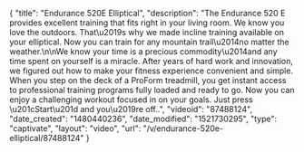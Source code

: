 {
    "title": "Endurance 520E Elliptical",
    "description": "The Endurance 520 E provides excellent training that fits right in your living room. We know you love the outdoors. That\u2019s why we made incline training available on your elliptical. Now you can train for any mountain trail\u2014no matter the weather.\n\nWe know your time is a precious commodity\u2014and any time spent on yourself is a miracle. After years of hard work and innovation, we figured out how to make your fitness experience convenient and simple. When you step on the deck of a ProForm treadmill, you get instant access to professional training programs fully loaded and ready to go. Now you can enjoy a challenging workout focused in on your goals. Just press \u201cStart\u201d and you\u2019re off..",
    "videoid": "87488124",
    "date_created": "1480440236",
    "date_modified": "1521730295",
    "type": "captivate",
    "layout": "video",
    "url": "\/v\/endurance-520e-elliptical\/87488124"
}